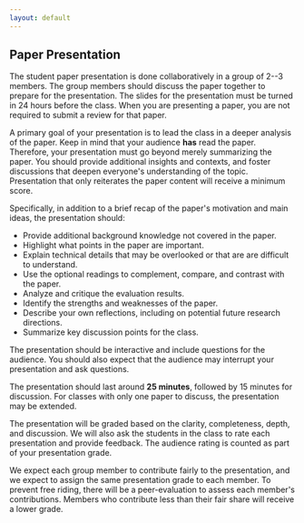 ```yaml
---
layout: default
---
```


## Paper Presentation

The student paper presentation is done collaboratively in a group of 2--3
members. The group members should discuss the paper together to prepare 
for the presentation. 
The slides for the presentation <span class="text-danger">must be turned in 24
hours before the class</span>. When you are presenting a paper, you are not 
required to submit a review for that paper.

A primary goal of your presentation is to lead the class in a deeper analysis of
the paper. Keep in mind that your audience **has** read the paper.
Therefore, your presentation must go beyond merely summarizing the paper. You should
provide additional insights and contexts, and foster discussions that deepen
everyone's understanding of the topic. <span class="text-danger">Presentation that 
only reiterates the paper content will receive a minimum score</span>.

Specifically, in addition to a brief recap of the paper's motivation and main
ideas, the presentation should:

<ul class="text-primary">
	<li>Provide additional background knowledge not covered in the paper.</li>
	<li>Highlight what points in the paper are important.</li>
	<li>Explain technical details that may be overlooked or that are are difficult to understand.</li>
	<li>Use the optional readings to complement, compare, and contrast with the paper.</li>
	<li>Analyze and critique the evaluation results.</li>
	<li>Identify the strengths and weaknesses of the paper.</li>
	<li>Describe your own reflections, including on potential future research directions.</li>
	<li>Summarize key discussion points for the class.</li>
</ul>

The presentation should be interactive and include questions for the audience.
You should also expect that the audience may interrupt your presentation and
ask questions.

The presentation should last around **25 minutes**, followed by 15 minutes
for discussion. For classes with only one paper to discuss, the presentation
may be extended.

The presentation will be graded based on the clarity, completeness, depth, and
discussion. We will also ask the students in the class to rate each
presentation and provide feedback. The audience rating is counted as part of
your presentation grade.

We expect each group member to contribute fairly to the presentation, and we 
expect to assign the same presentation grade to each member. To
prevent free riding, there will be a peer-evaluation to assess each member's
contributions. Members who contribute less than their fair share will receive 
a lower grade.
